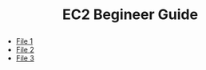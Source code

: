 # <p align="center">EC2 Begineer Guide</p>

- [File 1](file1.md)
- [File 2](file2.md)
- [File 3](file3.md)
